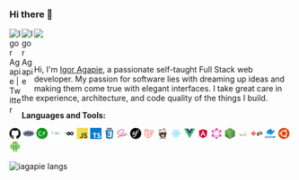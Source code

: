 ### Hi there 👋
<a href="https://twitter.com/i_agapie">
  <img align="left" alt="Igor Agapie | Twitter" width="22px" src="https://raw.githubusercontent.com/peterthehan/peterthehan/master/assets/twitter.svg" />
</a>
<a href="https://linkedin.com/in/iagapie">
  <img align="left" alt="Igor Agapie" width="22px" src="https://raw.githubusercontent.com/peterthehan/peterthehan/master/assets/linkedin.svg" />
</a>

![](https://visitor-badge.glitch.me/badge?page_id=iagapie.iagapie)

<br />

Hi, I'm [Igor Agapie](https://www.iagapie.com/), a passionate self-taught Full Stack web developer. My passion for software lies with dreaming up ideas and making them come true with elegant interfaces. I take great care in the experience, architecture, and code quality of the things I build.

**Languages and Tools:**

<code><img height="20" src="https://raw.githubusercontent.com/github/explore/master/topics/github/github.png"></code>
<code><img height="20" src="https://raw.githubusercontent.com/github/explore/master/topics/php/php.png"></code>
<code><img height="20" src="https://raw.githubusercontent.com/github/explore/master/topics/csharp/csharp.png"></code>
<code><img height="20" src="https://raw.githubusercontent.com/github/explore/master/topics/java/java.png"></code>
<code><img height="20" src="https://raw.githubusercontent.com/github/explore/master/topics/go/go.png"></code>
<code><img height="20" src="https://raw.githubusercontent.com/github/explore/master/topics/javascript/javascript.png"></code>
<code><img height="20" src="https://raw.githubusercontent.com/github/explore/master/topics/typescript/typescript.png"></code>
<code><img height="20" src="https://raw.githubusercontent.com/github/explore/master/topics/css/css.png"></code>
<code><img height="20" src="https://raw.githubusercontent.com/github/explore/master/topics/sass/sass.png"></code>
<code><img height="20" src="https://raw.githubusercontent.com/github/explore/master/topics/symfony/symfony.png"></code>
<code><img height="20" src="https://raw.githubusercontent.com/github/explore/master/topics/laravel/laravel.png"></code>
<code><img height="20" src="https://raw.githubusercontent.com/github/explore/master/topics/composer/composer.png"></code>
<code><img height="20" src="https://raw.githubusercontent.com/github/explore/master/topics/react/react.png"></code>
<code><img height="20" src="https://raw.githubusercontent.com/github/explore/master/topics/vue/vue.png"></code>
<code><img height="20" src="https://raw.githubusercontent.com/github/explore/master/topics/angular/angular.png"></code>
<code><img height="20" src="https://raw.githubusercontent.com/github/explore/master/topics/graphql/graphql.png"></code>
<code><img height="20" src="https://raw.githubusercontent.com/github/explore/master/topics/nodejs/nodejs.png"></code>
<code><img height="20" src="https://raw.githubusercontent.com/github/explore/master/topics/mysql/mysql.png"></code>
<code><img height="20" src="https://raw.githubusercontent.com/github/explore/master/topics/git/git.png"></code>
<code><img height="20" src="https://raw.githubusercontent.com/github/explore/master/topics/docker/docker.png"></code>
<code><img height="20" src="https://raw.githubusercontent.com/github/explore/master/topics/ubuntu/ubuntu.png"></code>
<code><img height="20" src="https://raw.githubusercontent.com/github/explore/master/topics/android/android.png"></code>
<!--
<p align="left">
  <img src="https://github-readme-stats.vercel.app/api?username=iagapie&theme=graywhite&show_icons=true&include_all_commits=true&count_private=true&custom_title=Igor%27s%20GitHub%20stats" alt="iagapie" />
</p>
-->
<p align="left">
  <img src="https://github-readme-stats.vercel.app/api/top-langs/?username=iagapie&layout=compact&langs_count=10" alt="iagapie langs" />
</p>
<!--
**iagapie/iagapie** is a ✨ _special_ ✨ repository because its `README.md` (this file) appears on your GitHub profile.

Here are some ideas to get you started:

- 🔭 I’m currently working on ...
- 🌱 I’m currently learning ...
- 👯 I’m looking to collaborate on ...
- 🤔 I’m looking for help with ...
- 💬 Ask me about ...
- 📫 How to reach me: ...
- 😄 Pronouns: ...
- ⚡ Fun fact: ...
-->
